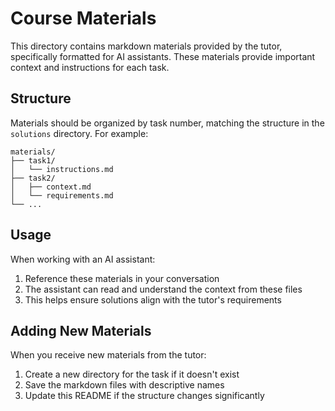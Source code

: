 # Course Materials

This directory contains markdown materials provided by the tutor, specifically formatted for AI assistants. These materials provide important context and instructions for each task.

## Structure

Materials should be organized by task number, matching the structure in the `solutions` directory. For example:

```
materials/
├── task1/
│   └── instructions.md
├── task2/
│   ├── context.md
│   └── requirements.md
└── ...
```

## Usage

When working with an AI assistant:
1. Reference these materials in your conversation
2. The assistant can read and understand the context from these files
3. This helps ensure solutions align with the tutor's requirements

## Adding New Materials

When you receive new materials from the tutor:
1. Create a new directory for the task if it doesn't exist
2. Save the markdown files with descriptive names
3. Update this README if the structure changes significantly 